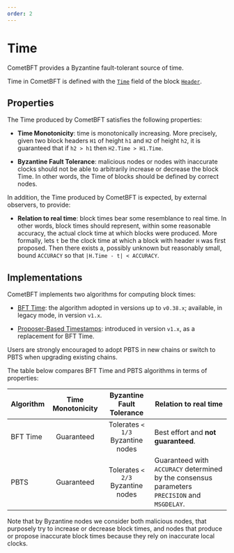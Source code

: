```yaml
---
order: 2
---
```

# Time

CometBFT provides a Byzantine fault-tolerant source of time.

Time in CometBFT is defined with the [`Time`][spec-time] field of the
block [`Header`][spec-header].

## Properties

The Time produced by CometBFT satisfies the following properties:

- **Time Monotonicity**: time is monotonically increasing.  More precisely, given
  two block headers `H1` of height `h1` and `H2` of height `h2`,
  it is guaranteed that if `h2 > h1` then `H2.Time > H1.Time`.

- **Byzantine Fault Tolerance**: malicious nodes or nodes with inaccurate clocks should not be able
  to arbitrarily increase or decrease the block Time.
  In other words, the Time of blocks should be defined by correct nodes.

In addition, the Time produced by CometBFT is expected, by external observers, to provide:

- **Relation to real time**: block times bear some resemblance to real time.
  In other words, block times should represent, within some reasonable accuracy,
  the actual clock time at which blocks were produced.
  More formally, lets `t` be the clock time at which a block with header `H`
  was first proposed.
  Then there exists a, possibly unknown but reasonably small, bound `ACCURACY`
  so that `|H.Time - t| < ACCURACY`.

## Implementations

CometBFT implements two algorithms for computing block times:

- [BFT Time][bft-time]: the algorithm adopted in versions up to `v0.38.x`;
  available, in legacy mode, in version `v1.x`.

- [Proposer-Based Timestamps][pbts-spec]: introduced in version `v1.x`,
  as a replacement for BFT Time.

Users are strongly encouraged to adopt PBTS in new chains or switch to PBTS
when upgrading existing chains.

The table below compares BFT Time and PBTS algorithms in terms of properties:

| Algorithm | Time Monotonicity | Byzantine Fault Tolerance         | Relation to real time                                                                         |
|-----------|:-----------------:|:---------------------------------:|-----------------------------------------------------------------------------------------------|
| BFT Time  | Guaranteed        | Tolerates `< 1/3` Byzantine nodes | Best effort and **not guaranteed**.                                                           |
| PBTS      | Guaranteed        | Tolerates `< 2/3` Byzantine nodes | Guaranteed with `ACCURACY` determined by the consensus parameters `PRECISION` and `MSGDELAY`. |

Note that by Byzantine nodes we consider both malicious nodes, that purposely
try to increase or decrease block times, and nodes that produce or propose
inaccurate block times because they rely on inaccurate local clocks.

[spec-time]: ../core/data_structures.md#time
[spec-header]: ../core/data_structures.md#header
[bft-time]: ./bft-time.md
[pbts-spec]: ./proposer-based-timestamp/README.md
